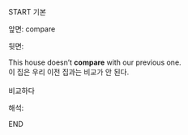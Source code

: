 START
기본

앞면:
compare


뒷면:
<div>This house doesn’t <strong>compare</strong> with our previous one. </div><div><div>이 집은 우리 이전 집과는 비교가 안 된다.</div></div><div><br></div><div>비교하다</div>


해석:

END